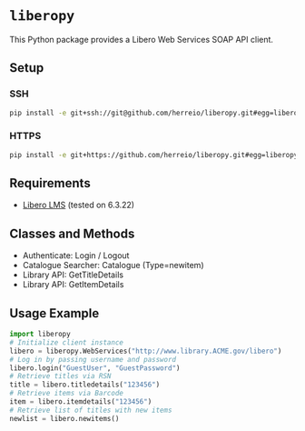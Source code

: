 # `liberopy`

This Python package provides a Libero Web Services SOAP API client.

## Setup

### SSH

```sh
pip install -e git+ssh://git@github.com/herreio/liberopy.git#egg=liberopy
```

### HTTPS

```sh
pip install -e git+https://github.com/herreio/liberopy.git#egg=liberopy
```

## Requirements

- [Libero LMS](http://www.libero.com.au/) (tested on 6.3.22)

## Classes and Methods

- Authenticate: Login / Logout
- Catalogue Searcher: Catalogue (Type=newitem)
- Library API: GetTitleDetails
- Library API: GetItemDetails

## Usage Example

```py
import liberopy
# Initialize client instance
libero = liberopy.WebServices("http://www.library.ACME.gov/libero")
# Log in by passing username and password
libero.login("GuestUser", "GuestPassword")
# Retrieve titles via RSN
title = libero.titledetails("123456")
# Retrieve items via Barcode
item = libero.itemdetails("123456")
# Retrieve list of titles with new items
newlist = libero.newitems()
```
